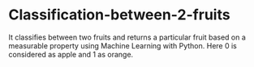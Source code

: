 # Classification-between-2-fruits
It classifies between two fruits and returns a particular fruit based on a measurable property using Machine Learning with Python.
Here 0 is considered as apple and 1 as orange.

